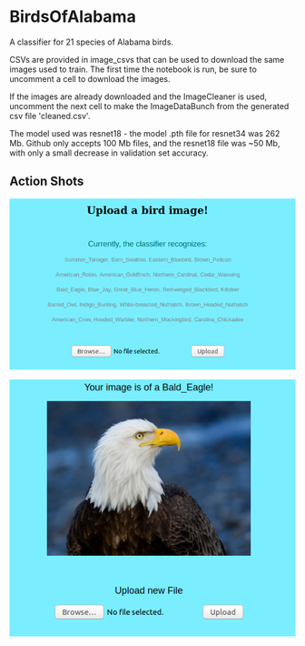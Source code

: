 # BirdsOfAlabama
A classifier for 21 species of Alabama birds.

CSVs are provided in image_csvs that can be used to download the same images used to train. The first time the notebook is run, be sure to uncomment a cell to download the images.

If the images are already downloaded and the ImageCleaner is used, uncomment the next cell to make the ImageDataBunch from the generated csv file 'cleaned.csv'.

The model used was resnet18 - the model .pth file for resnet34 was 262 Mb. Github only accepts 100 Mb files, and the resnet18 file was ~50 Mb, with only a small decrease in validation set accuracy.

## Action Shots
![Upload Screen](https://raw.githubusercontent.com/adinhobl/BirdsOfAlabama/master/readme_Images/upload.png "Upload Screen")

![Result Screen](https://raw.githubusercontent.com/adinhobl/BirdsOfAlabama/master/readme_Images/result.png "Result Screen")